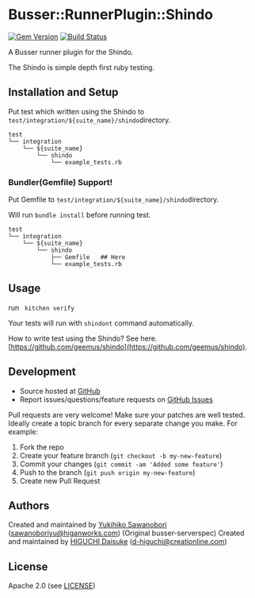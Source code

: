 # <a name="title"></a> Busser::RunnerPlugin::Shindo

[![Gem Version](https://badge.fury.io/rb/busser-shindo.png)](http://badge.fury.io/rb/busser-shindo)
[![Build Status](https://travis-ci.org/OpsRockin/busser-shindo.png?branch=master)](https://travis-ci.org/OpsRockin/busser-shindo)

A Busser runner plugin for the Shindo.

The Shindo is simple depth first ruby testing.

## <a name="installation"></a> Installation and Setup

Put test which written using the Shindo to `test/integration/${suite_name}/shindo`directory.

```
test
└── integration
    └── ${suite_name}
        └── shindo
            └── example_tests.rb
```

### <a name="bundler_support"></a> Bundler(Gemfile) Support!


Put Gemfile to `test/integration/${suite_name}/shindo`directory.

Will run `bundle install` before running test.

```
test
└── integration
    └── ${suite_name}
        └── shindo
            ├── Gemfile   ## Here
            └── example_tests.rb
```



## <a name="usage"></a> Usage

run ` kitchen verify`

Your tests will run with `shindont` command automatically.

How to write test using the Shindo?
See here. [https://github.com/geemus/shindo](https://github.com/geemus/shindo).


## <a name="development"></a> Development

* Source hosted at [GitHub][repo]
* Report issues/questions/feature requests on [GitHub Issues][issues]

Pull requests are very welcome! Make sure your patches are well tested.
Ideally create a topic branch for every separate change you make. For
example:

1. Fork the repo
2. Create your feature branch (`git checkout -b my-new-feature`)
3. Commit your changes (`git commit -am 'Added some feature'`)
4. Push to the branch (`git push origin my-new-feature`)
5. Create new Pull Request

## <a name="authors"></a> Authors


Created and maintained by [Yukihiko Sawanobori][author] (<sawanoboriyu@higanworks.com>)
(Original busser-serverspec) Created and maintained by [HIGUCHI Daisuke][author] (<d-higuchi@creationline.com>)

## <a name="license"></a> License

Apache 2.0 (see [LICENSE][license])


[author]:           https://github.com/sawanoboly
[issues]:           https://github.com/sawanoboly/busser-shindo/issues
[license]:          https://github.com/sawanoboly/busser-shindo/blob/master/LICENSE
[repo]:             https://github.com/sawanoboly/busser-shindo
[plugin_usage]:     http://docs.kitchen-ci.org/busser/plugin-usage
